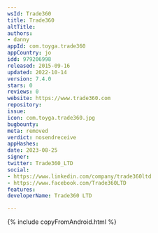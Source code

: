 ```yaml
---
wsId: Trade360
title: Trade360
altTitle: 
authors:
- danny
appId: com.toyga.trade360
appCountry: jo
idd: 979206998
released: 2015-09-16
updated: 2022-10-14
version: 7.4.0
stars: 0
reviews: 0
website: https://www.trade360.com
repository: 
issue: 
icon: com.toyga.trade360.jpg
bugbounty: 
meta: removed
verdict: nosendreceive
appHashes: 
date: 2023-08-25
signer: 
twitter: Trade360_LTD
social:
- https://www.linkedin.com/company/trade360ltd
- https://www.facebook.com/Trade360LTD
features: 
developerName: Trade360 LTD

---
```


{% include copyFromAndroid.html %}
